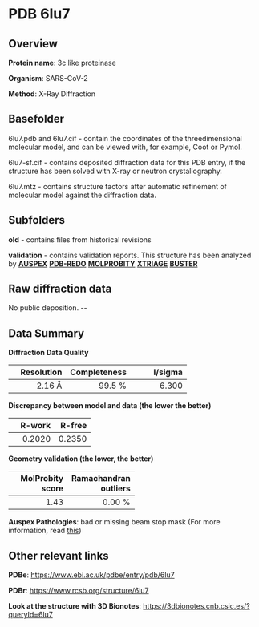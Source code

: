 # PDB 6lu7

## Overview

**Protein name**: 3c like proteinase

**Organism**: SARS-CoV-2

**Method**: X-Ray Diffraction

## Basefolder

6lu7.pdb and 6lu7.cif - contain the coordinates of the threedimensional molecular model, and can be viewed with, for example, Coot or Pymol.

6lu7-sf.cif - contains deposited diffraction data for this PDB entry, if the structure has been solved with X-ray or neutron crystallography.

6lu7.mtz - contains structure factors after automatic refinement of molecular model against the diffraction data.

## Subfolders



**old** - contains files from historical revisions

**validation** - contains validation reports. This structure has been analyzed by [**AUSPEX**](https://github.com/thorn-lab/coronavirus_structural_task_force/tree/master/pdb/3c_like_proteinase/SARS-CoV-2/6lu7/validation/auspex) [**PDB-REDO**](https://github.com/thorn-lab/coronavirus_structural_task_force/tree/master/pdb/3c_like_proteinase/SARS-CoV-2/6lu7/validation/pdb-redo) [**MOLPROBITY**](https://github.com/thorn-lab/coronavirus_structural_task_force/tree/master/pdb/3c_like_proteinase/SARS-CoV-2/6lu7/validation/molprobity) [**XTRIAGE**](https://github.com/thorn-lab/coronavirus_structural_task_force/blob/master/pdb/3c_like_proteinase/SARS-CoV-2/6lu7/validation/Xtriage_output.log) [**BUSTER**](https://www.globalphasing.com/buster/wiki/index.cgi?Covid19Pdb6LU7)

## Raw diffraction data

No public deposition. --<br> 

## Data Summary
**Diffraction Data Quality**

|   | Resolution | Completeness| I/sigma |
|---|-------------:|----------------:|--------------:|
|   |2.16 Å|99.5  %|<img width=50/>6.300|

**Discrepancy between model and data (the lower the better)**

|   | **R-work**| **R-free**   
|---|-------------:|----------------:|           
||  0.2020|  0.2350|

**Geometry validation (the lower, the better)**

|   |**MolProbity<br>score**| **Ramachandran<br>outliers** 
|---|-------------:|----------------:|
||  1.43|  0.00 %|

**Auspex Pathologies**: bad or missing beam stop mask (For more information, read [this](https://github.com/thorn-lab/coronavirus_structural_task_force/blob/master/pdb/3c_like_proteinase/SARS-CoV-2/6lu7/validation/auspex/6lu7_auspex_comments.txt))

 



## Other relevant links 
**PDBe**:  https://www.ebi.ac.uk/pdbe/entry/pdb/6lu7
 
**PDBr**: https://www.rcsb.org/structure/6lu7 

**Look at the structure with 3D Bionotes**: https://3dbionotes.cnb.csic.es/?queryId=6lu7

